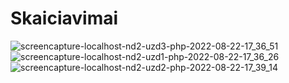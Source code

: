 ﻿# Skaiciavimai
![screencapture-localhost-nd2-uzd3-php-2022-08-22-17_36_51](https://user-images.githubusercontent.com/107032193/185948175-066691b5-e39f-484e-877a-73d36f8aa808.png)
![screencapture-localhost-nd2-uzd1-php-2022-08-22-17_36_26](https://user-images.githubusercontent.com/107032193/185948187-e628b24a-0cf9-4862-be61-42f8f2b585c3.png)
![screencapture-localhost-nd2-uzd2-php-2022-08-22-17_39_14](https://user-images.githubusercontent.com/107032193/185948704-8ba5da97-9ab4-45c7-b08c-68e92bc64d0a.png)

